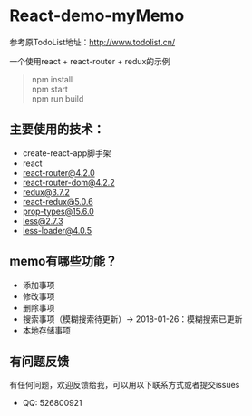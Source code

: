 # React-demo-myMemo
参考原TodoList地址：http://www.todolist.cn/

一个使用react + react-router + redux的示例

> npm install     
> npm start    
> npm run build   

## 主要使用的技术：
* create-react-app脚手架
* react
* react-router@4.2.0
* react-router-dom@4.2.2
* redux@3.7.2
* react-redux@5.0.6
* prop-types@15.6.0
* less@2.7.3
* less-loader@4.0.5


## memo有哪些功能？

* 添加事项
* 修改事项
* 删除事项
* 搜索事项（模糊搜索待更新）-> 2018-01-26：模糊搜索已更新
* 本地存储事项

## 有问题反馈
有任何问题，欢迎反馈给我，可以用以下联系方式或者提交issues

* QQ: 526800921
